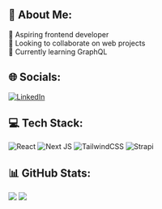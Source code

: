 ## 💫 About Me:
🔭 Aspiring frontend developer<br>🤝 Looking to collaborate on web projects<br>🌱 Currently learning GraphQL


## 🌐 Socials:
[![LinkedIn](https://img.shields.io/badge/LinkedIn-%230077B5.svg?logo=linkedin&logoColor=white)](https://linkedin.com/in/https://www.linkedin.com/in/steven-steven-141ba3192) 

## 💻 Tech Stack:
![React](https://img.shields.io/badge/react-%2320232a.svg?style=for-the-badge&logo=react&logoColor=%2361DAFB) ![Next JS](https://img.shields.io/badge/Next-black?style=for-the-badge&logo=next.js&logoColor=white) ![TailwindCSS](https://img.shields.io/badge/tailwindcss-%2338B2AC.svg?style=for-the-badge&logo=tailwind-css&logoColor=white) ![Strapi](https://img.shields.io/badge/strapi-%232E7EEA.svg?style=for-the-badge&logo=strapi&logoColor=white)
## 📊 GitHub Stats:
![](https://github-readme-stats.vercel.app/api/top-langs/?username=steven2801&theme=graywhite&hide_border=false&include_all_commits=true&count_private=true&layout=compact)
![](https://github-readme-streak-stats.herokuapp.com/?user=steven2801&theme=graywhite&hide_border=false)
